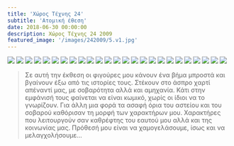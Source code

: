 ```yaml
---
title: 'Χώρος Τέχνης 24'
subtitle: 'Ατομική έθεση'
date: 2018-06-30 00:00:00
description: Χώρος Τέχνης 24 2009
featured_image: '/images/242009/5.v1.jpg'
---
```



<div class="gallery" data-columns="5">
        <img src="/images/242009/1.jpg">
        <img src="/images/242009/2.jpg">
        <img src="/images/242009/3.jpg">
        <img src="/images/242009/4.jpg">
        <img src="/images/242009/5.jpg">
        <img src="/images/242009/6.jpg">
        <img src="/images/242009/7.jpg">
        <img src="/images/242009/8.jpg">
        <img src="/images/242009/9.jpg">
        <img src="/images/242009/10.jpg">
        <img src="/images/242009/11.jpg">
        <img src="/images/242009/12.jpg">
        <img src="/images/242009/13.jpg">
        <img src="/images/242009/14.jpg">
        <img src="/images/242009/15.jpg">
        <img src="/images/242009/16.jpg">
        <img src="/images/242009/17.jpg">
        <img src="/images/242009/18.jpg">
        <img src="/images/242009/19.jpg">
        <img src="/images/242009/20.jpg">
        <img src="/images/242009/21.jpg">
        <img src="/images/242009/22.jpg">
        <img src="/images/242009/23.jpg">
        <img src="/images/242009/24.jpg">
        <img src="/images/242009/25.jpg">
</div>

> Σε αυτή την έκθεση οι φιγούρες μου κάνουν ένα βήμα μπροστά και βγαίνουν έξω από τις ιστορίες τους. Στέκουν στο άσπρο χαρτί απέναντί μας, με σοβαρότητα αλλά και αμηχανία. Κάτι στην εμφάνισή τους φαίνεται να είναι κωμικό, χωρίς οι ίδιοι να το γνωρίζουν. Για άλλη μια φορά τα ασαφή όρια του αστείου και του σοβαρού καθόρισαν τη μορφή των χαρακτήρων μου. Χαρακτήρες που λειτουργούν σαν καθρέφτης του εαυτού μου αλλά και της κοινωνίας μας. Πρόθεσή μου είναι να χαμογελάσουμε, ίσως και να μελαγχολήσουμε...
